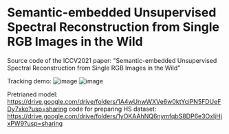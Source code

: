 # Semantic-embedded Unsupervised Spectral Reconstruction from Single RGB Images in the Wild
Source code of the ICCV2021 paper: "Semantic-embedded Unsupervised Spectral Reconstruction from Single RGB Images in the Wild"

Tracking demo:
 ![image]( https://github.com/zbzhzhy/Unsupervised-Spectral-Reconstruction/tree/main/images/demo_01.gif)
 ![image]( https://github.com/zbzhzhy/Unsupervised-Spectral-Reconstruction/tree/main/images/demo_02.gif)

Pretrianed model: https://drive.google.com/drive/folders/1A4wUnwWXVe6w0ktYciPN5FDUeFDy7xko?usp=sharing
code for preparing HS dataset: https://drive.google.com/drive/folders/1yOKAAhNQ6nymfqbS8DP6e3OxljHjxPW9?usp=sharing
